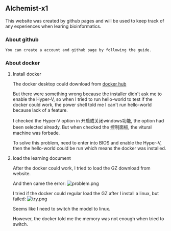 ## Alchemist-x1 

This website was created by github pages and wiil be used to keep track of any experiences when learing bioinformatics.

### About github 

    You can create a account and github page by following the guide.

### About docker
1. Install docker
	  
	  The docker desktop could download from [docker hub](https://hub.docker.com/)
	
	  But there were something wrong because the installer didn't ask me to enable the Hyper-V, so when I tried to run hello-world to test if the docker could work, the power shell told me I can't run hello-world because lack of a feature.
	
	  I checked the Hyper-V option in 开启或关闭windows功能, the option had been selected already. But when checked the 控制面板, the vitural machine was forbade.
      
	  To solve this problem, need  to enter into BIOS and enable the Hyper-V, then the hello-world could be run which means the docker was installed.

2. load the learning document
   
   After the docker could work, I tried to load the GZ download from website.
   
   And then came the error:
   ![problem.png](https://i.loli.net/2019/09/15/7obKLeYMONE8Ixc.png)
   
   I tried if  the docker could regular load the GZ after I install a linux, but failed:
   ![try.png](https://i.loli.net/2019/09/15/NldiVL3faOjmw92.png)
   
   Seems like I need to switch the model to linux.
   
   However, the docker told me the memory was not enough when tried to switch.

